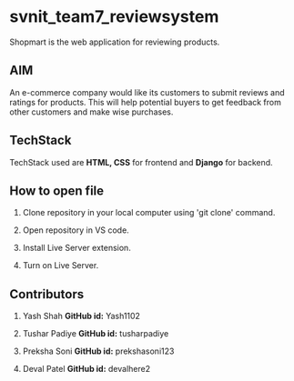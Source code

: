 # svnit_team7_reviewsystem
 
Shopmart is the web application for reviewing products.

## AIM

An e-commerce company would like its customers to submit reviews and ratings for products. This will help potential buyers to get feedback from other customers and make wise purchases.

## TechStack

TechStack used are **HTML, CSS** for frontend and **Django** for backend.

## How to open file

1. Clone repository in your local computer using 'git clone' command.

2. Open repository in VS code.

3. Install Live Server extension.

4. Turn on Live Server.

## Contributors

1. Yash Shah **GitHub id:** Yash1102

2. Tushar Padiye **GitHub id:** tusharpadiye

3. Preksha Soni **GitHub id:** prekshasoni123

4. Deval Patel **GitHub id:** devalhere2